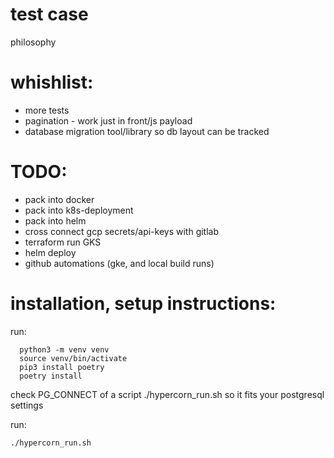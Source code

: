 
# test case
philosophy

# whishlist:
- more tests
- pagination - work just in front/js payload
- database migration tool/library so db layout can be tracked

# TODO:
- pack into docker
- pack into k8s-deployment
- pack into helm
- cross connect gcp secrets/api-keys with gitlab
- terraform run GKS
- helm deploy
- github automations (gke, and local build runs)

 
# installation, setup instructions:

run:
``` console
  python3 -m venv venv
  source venv/bin/activate
  pip3 install poetry
  poetry install
```

check PG_CONNECT of a script ./hypercorn_run.sh so it fits your postgresql settings

run:
``` console
./hypercorn_run.sh
```

